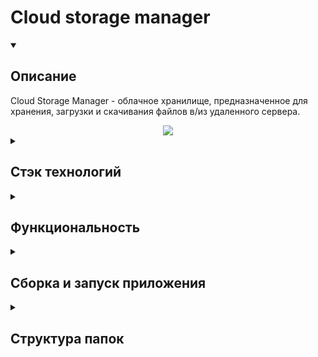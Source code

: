 # Cloud storage manager

<details open=""><summary><h2>Описание</h2></summary>
   <div>
      Cloud Storage Manager - облачное хранилище, предназначенное для хранения, загрузки и скачивания файлов в/из удаленного сервера.
   </div>
   <p></p>
   <div align="center">
      <a href="https://user-images.githubusercontent.com/73485824/173136229-54e4b77d-a8d9-43f2-ab1f-9d7deb96fde2.png"><img src="https://user-images.githubusercontent.com/73485824/173136229-54e4b77d-a8d9-43f2-ab1f-9d7deb96fde2.png"></a>
   </div>
</details>
<details><summary><h2>Стэк технологий</h2></summary>
   <ul>
      <li>JDK 1.8</li>
      <li>Maven</li>
      <li>JavaFX</li>
      <li>Spring</li>
      <li>MySQL 5.7.11</li>
      <li>Netty 4.1.59.Final</li>
      <li>Driver JDBC MySQL v.8.0.23</li>
   </ul>
</details>
<details><summary><h2>Функциональность</h2></summary>
   <ul>
      <li>
         <div><strong>Аутентификация и регистрация нового пользователя в БД</strong></div>
         <div>
            Подключение клиента к серверу происходит путем выбора Меню -> Соединение -> Соединиться. Затем в зависимости от выбранных кнопок
            "Sign In" (аутентификация) или "Sign Up"(регистрация) происходит соответственно либо аутентификация либо регистрация. При попытке регистрации
            с уже существующим логином или при попытке входа с данными пользователя, который уже в сети выдается сообщение с ошибкой.
         </div>
      </li>
      <li>
         <div><strong>База данных для хранения зарегистрированных пользователей</strong></div>
         <div>Дамп базы данных находится в файле cloud_storage.sql папке resources в модуле server</div>
      </li>
      <li>
         <strong>Работа с файлами и директориями на удаленном сервере и локально:</strong>
         <ul>
            <li>
               <div><strong>Создание</strong></div>
               <div>
                  Создание файла происходит в текущей директории клиента или сервера после выбора соответствующей таблицы
                  и нажатия кнопки "Создать файл" в нижней части окна или сочетания клавиш "Ctrl+N". Создание директории происходит
                  в текущей директории клиента или сервера после выбора соответствующей таблицы и нажатия кнопки "Создать папку"
                  в нижней части окна или сочетания клавиш "Ctrl+D". Перед созданием появляется окно, в котором пользователь
                  должен ввести имя вновь создаваемого файла и подтвердить или отменить операцию.
               </div>
            </li>
            <li>
               <div><strong>Удаление</strong></div>
               <div>
                  Удаление происходит после выбора соответствующего файла или директории на клиентской (с левой стороны) или
                  серверной таблице (с правой стороны) и нажатия кнопки "Удалить" в нижней части окна или клавиши "Del". Перед
                  удалением появляется окно, в котором пользователь должен подтвердить операцию.
               </div>
            </li>
            <li>
               <div><strong>Переименование</strong></div>
               <div>
                  Переименование выбранного файла или директории в текущей директории клиента или сервера происходит после нажатия
                  кнопки "Переименовать" в нижней части окна или сочетания клавиш "Ctrl+R". Перед изменением появляется окно,
                  в котором пользователь вводит новое имя файла и подтверждает изменение имени файла.
               </div>
            </li>
            <li>
               <div><strong>Загрузка на сервер (upload)</strong></div>
               <div>
                  Загрузка файлов и директорий на сервер происходит после выбора соответствующих файлов в таблице клиента и нажатия
                  кнопки "Копировать" в нижней части окна или клавиши "F5". После нажатия появляется окно для подтверждения данной операции.
                  Загрузка происходит в два этапа. Сначала клиент отправляет запрос на сервер с информацией о загружаемых файлах (в том числе
                  с информацией о файлах, находящихся во всех подпапках выбранных файлов). На стороне сервера происходит создание всех файлов
                  и сервер отправляет клиенту сигнал готовности для загрузки. На стороне клиента отфильтровываются файлы с ненулевым размером и
                  после того как приходит от сервера сигнал готовности, начинается передача содержимого файлов.
               </div>
            </li>
            <li>
               <div><strong>Загрузка из сервера (download)</strong></div>
               <div>
                  Загрузка файлов и директорий из сервера происходит после выбора соответствующего файла в таблице сервера и нажатия
                  кнопки "Копировать" в нижней части окна или клавиши "F5" и подтверждения операции загрузки.
                  Загрузка происходит в два этапа. Сначала клиент отправляет запрос на сервер, содержащей пути загружаемых файлов. Сервер
                  в ответ формирует информацию об этих (в том числе с информацией о файлах, находящихся во всех подпапках выбранных файлов).
                  На стороне клиента происходит создание всех файлов и фильтрация файлов с ненулевыми размерами. Далее из оставшегося списка клиент в цикле
                  отправляет запросы на сервер, содеожащими пути файлов ненулевых размеров. Сервер в ответ начинает передавать файлы по частям.
               </div>
            </li>
            <li>
               <div><strong>Просмотр размера, даты создания и последнего обновления</strong></div>
               <div>
                  В таблицах соответствующих клиенсткой и серверной стороне реализовано по умолчанию отображение размера только
                  файлов как с клиентской, так и с серверной стороны, т.к. содержимое директорий может быть многоуровневым и
                  содержащим множество файлов. Но через контекстное меню выбранной директории (кроме родительской) можно получить информацию о размере
                  выбранной директории. Полученное значение отображается в колонке "Размер" в строке, соответствующей выбранной
                  директории.
               </div>
            <li>
               <div><strong>Поиск</strong></div>
               <div>
                  Для осуществления поиска файлов на стороне клиента или сервера над каждой из соответствующих таблиц расположены
                  текстовые поля для ввода искомых файлов. Поиск осуществляется начиная с текущей директории. Результаты поиска
                  отображаются в новом окне в виде отсортированного списка, содержащего пути к файлам. Имена файлов сопоставляются,
                  используя ситаксис <a href="https://docs.oracle.com/javase/8/docs/api/java/nio/file/FileSystem.html#getPathMatcher-java.lang.String-">"glob"</a>.
               </div>
            </li>
            <li>
               <div><strong>Сортировка по имени, размеру, дате создания и последнего обновления</strong></div>
               <div>
                  При запуске программы происходит сортировка по умолчанию по именам в порядке возрастания (сначала отображаются
                  директории, потом файлы). В каждой из таблиц, соответствующих стороне клиента или сервера реализована возможность
                  сортировки по имени, размеру, дате создания и дате изменения в порядке возрастания или убывания. Изменение
                  вида сортировки происходит при щелчке левой кнопкой мыши на заголовке соответствующих колонок таблиц.
               </div>
            </li>
         </ul>
      </li>
   </ul>
</details>
<details><summary><h2>Сборка и запуск приложения</h2></summary>
   <div>
      Для запуска приложения локально необходимо иметь следующие установленные приложения:
   </div>
   <ul>
      <li><a href="https://docs.oracle.com/javase/8/docs/technotes/guides/install/install_overview.html">JDK</a> &ndash; v.1.8;</li>
      <li><a href="https://maven.apache.org/guides/getting-started/maven-in-five-minutes.html">Maven</a> &ndash; v.3.8.1;</li>
      <li><a href="https://dev.mysql.com/doc/refman/5.7/en/installing.html">MySQL</a> &ndash; v.5.7.11;</li>
   </ul>
   &nbsp;&nbsp;&nbsp;&nbsp;После установки вышеуказанных программ необходимо:
   <ul>
      <li><a href="#git_clone">Склонировать репозиторий на локальный компьютер</a></li>
      <li><a href="#mvn-build">Запустить сборку проекта через Maven</a></li>
      <li><a href="#run-app">Запустить приложение</a></li>
  </ul>
   
   <a name="git_clone"><h3>Склонировать репозиторий на локальный компьютер:</h3></a>
   ```
   git clone https://github.com/ramprox/cloud-storage-manager
   ```
   <a name="mvn-build"><h3>Запустить сборку проекта через Maven</h3></a>
   ```
   cd cloud-storage-manager
   mvn clean install
   ```
   <a name="run-app"><h3>Запустить приложение</h3></a>
   Необходимо открыть два консольных окна.
   В одном окне перейти в папку /cloud-storage-manager/server/target и запустить сервер:
   ```
   java -jar server-1.0-SNAPSHOT-jar-with-dependencies.jar
   ```
   В другом окне перейти в папку /cloud-storage-manager/client/target и запустить клиента:
   ```
   java -jar client-1.0-SNAPSHOT-jar-with-dependencies.jar
   ```
</details>
<details><summary><h2>Структура папок</h2></summary>
   <table>
      <tr>
         <th>Директория</th>
         <th>Описание</th>
      </tr>
      <tr>
         <td>client</td>
         <td>Клиентская часть</td>
      </tr>
      <tr>
         <td>interop</td>
         <td>Модуль структур данных и сервисов, используемых и сервером и клиентом.</td>
      </tr>
      <tr>
         <td>server</td>
         <td>Серверная часть</td>
      </tr>
   </table>
</details>
